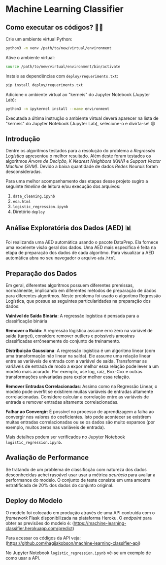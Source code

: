 # Machine Learning Classifier

## Como executar os códigos? 🧑‍💻
Crie um ambiente virtual Python:
```bash
python3 -m venv /path/to/new/virtual/environment
```

Ative o ambiente virtual: 
```bash
source /path/to/new/virtual/environment/bin/activate
```

Instale as dependências com ``deploy/requeriments.txt``:
```bash
pip install deploy/requeriments.txt
```

Adicione o ambiente virtual ao "kerneis" do Jupyter Notebook (Jupyter Lab):
```bash
python3 -m ipykernel install --name environment
```

Executada a última instrução o ambiente virtual deverá aparecer na lista de "kerneis" do Jupyter Notebook (Jupyter Lab), selecione-o e divirta-se! 😄
## Introdução
Dentre os algoritmos testados para a resolução do problema a *Regressão Logística* apresentou o melhor resultado. Além deste foram testados os algoritmos *Árvore de Decição*, *K Nearest Neighbors (KNN)* e *Support Vector Machine (SVM)*. Devido a baixa quantidade de dados *Redes Neurais* foram desconsideradas.

Para uma melhor acompanhamento das etapas desse projeto sugiro a seguinte *timeline* de leitura e/ou execução dos arquivos:
1. ``data_cleaning.ipynb``
2. ``eda.html``
3. ``logistic_regression.ipynb``
4. Diretório ``deploy``

## Análise Exploratória dos Dados (AED) 📊
Foi realizanda uma AED automática usando o pacote DataPrep. Ela fornece uma excelente visão geral dos dados. Uma AED mais específica é feita na etapa de preparação dos dados de cada algoritmo. Para visualizar a AED automática abra no seu navegador o arquivo ``eda.html``.

## Preparação dos Dados
Em geral, diferentes algoritmos possuem diferentes premissas, normalmente, implicando em diferentes métodos de preparação de dados para diferentes algoritmos. Neste problema foi usado o algoritmo Regressão Logística, que possue as seguintes particularidades na preparação dos dados:

**Vairável de Saída Binária**: A regressão logística é pensada para a classificação binária

**Remover o Ruído**: A regressão lógistica assume erro zero na variável de saída (target), considere remover outliers e poissíveis amostras classificadas errôneamente do conjunto de treinamento.

**Distribuição Gaussiana**: A regressão lógistica é um algoritmo linear (com uma transformação não linear na saída). Ele assume uma relação linear entre as variáveis de entrada com a variável de saída. Transformar as variáveis de entrada de modo a expor melhor essa relação pode lever a um modelo mais acurado. Por exemplo, use log, raiz, Box-Cox e outras transformações univariadas para explor melhor essa relação.

**Remover Entradas Correlacionadas**: Assimo como na Regressão Linear, o modelo pode overfit se existirem muitas variáveis de entradas altamente correlacionadas. Considere calcular a correlação entre as variáveis de entrada e remover entradas altamente correlacionadas.

**Falhar ao Convergir**: É possível no processo de aprendizagem a falha ao convergir nos valores do coeficientes. Isto pode acontecer se existirem muitas entradas correlacionadas ou se os dados são muito esparsos (por exemplo, muitos zeros nas variáveis de entrada).

Mais detalhes podem ser verificados no Jupyter Notebook ``logistic_regression.ipynb``.

## Avaliação de Performance
Se tratando de um problema de classificção com natureza dos dados desconhecidas achei rasoável usar usar a métrica *acurácia* para avaliar a performance do modelo. O conjunto de teste consiste em uma amostra estratificada de 20% dos dados do conjunto original.

## Deploy do Modelo
O modelo foi colocado em produção através de uma API contruída com o *framework* Flask disponibilizada na plataforma Heroku. O *endpoint* para obter as previsões do modelo é: (https://machine-learning-classifier.herokuapp.com/predict)

Para acessar os códigos da API veja: (https://github.com/hagijakobson/machine-learning-classifier-api)

No Jupyter Notebook ``logistic_regression.ipynb`` vê-se um exemplo de como usar a API. 
